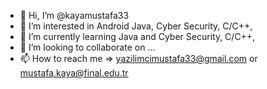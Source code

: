 - 👋 Hi, I’m @kayamustafa33
- 👀 I’m interested in Android Java, Cyber Security, C/C++,
- 🌱 I’m currently learning Java and Cyber Security, C/C++,
- 💞️ I’m looking to collaborate on ...
- 📫 How to reach me => yazilimcimustafa33@gmail.com or mustafa.kaya@final.edu.tr

<!---
kayamustafa33/kayamustafa33 is a ✨ special ✨ repository because its `README.md` (this file) appears on your GitHub profile.
You can click the Preview link to take a look at your changes.
--->
